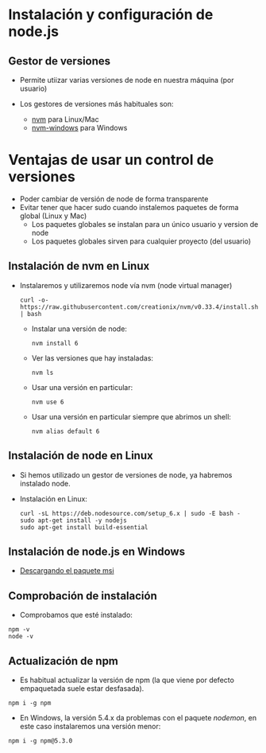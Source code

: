# Instalación y configuración de node.js



## Gestor de versiones

* Permite utiizar varias versiones de node en nuestra máquina (por usuario)

* Los gestores de versiones más habituales son:
  * [nvm](https://github.com/creationix/nvm) para Linux/Mac
  * [nvm-windows](https://github.com/coreybutler/nvm-windows) para Windows


# Ventajas de usar un control de versiones
* Poder cambiar de versión de node de forma transparente
* Evitar tener que hacer sudo cuando instalemos paquetes de forma global (Linux y Mac)
    * Los paquetes globales se instalan para un único usuario y version de node
    * Los paquetes globales sirven para cualquier proyecto (del usuario)


## Instalación de nvm en Linux

* Instalaremos y utilizaremos node vía nvm \(node virtual manager\)

  ```
  curl -o- https://raw.githubusercontent.com/creationix/nvm/v0.33.4/install.sh | bash
  ```

  * Instalar una versión de node:

    ```
    nvm install 6
    ```

  * Ver las versiones que hay instaladas:

    ```
    nvm ls
    ```

  * Usar una versión en particular:

    ```
    nvm use 6
    ```
  
  * Usar una versión en particular siempre que abrimos un shell:

    ```
    nvm alias default 6
    ```


## Instalación de node en Linux

* Si hemos utilizado un gestor de versiones de node, ya habremos instalado node.
* Instalación en Linux: 

  ```
  curl -sL https://deb.nodesource.com/setup_6.x | sudo -E bash -
  sudo apt-get install -y nodejs
  sudo apt-get install build-essential
  ```


## Instalación de node.js en Windows

* [Descargando el paquete msi](https://github.com/coreybutler/nvm-windows)


## Comprobación de instalación
* Comprobamos que esté instalado:

```
npm -v
node -v
```


## Actualización de npm
* Es habitual actualizar la versión de npm (la que viene por defecto empaquetada suele estar desfasada).
```
npm i -g npm
```

* En Windows, la versión 5.4.x da problemas con el paquete *nodemon*, en este caso instalaremos una versión menor:
```
npm i -g npm@5.3.0
```

